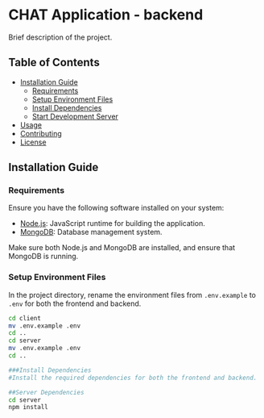 # CHAT Application - backend

Brief description of the project.

## Table of Contents

- [Installation Guide](#installation-guide)
  - [Requirements](#requirements)
  - [Setup Environment Files](#setup-environment-files)
  - [Install Dependencies](#install-dependencies)
  - [Start Development Server](#start-development-server)
- [Usage](#usage)
- [Contributing](#contributing)
- [License](#license)

## Installation Guide

### Requirements
Ensure you have the following software installed on your system:

- [Node.js](https://nodejs.org/en/download): JavaScript runtime for building the application.
- [MongoDB](https://www.mongodb.com/docs/manual/administration/install-community/): Database management system.

Make sure both Node.js and MongoDB are installed, and ensure that MongoDB is running.

### Setup Environment Files
In the project directory, rename the environment files from `.env.example` to `.env` for both the frontend and backend.

```bash
cd client
mv .env.example .env
cd ..
cd server
mv .env.example .env
cd ..

###Install Dependencies
#Install the required dependencies for both the frontend and backend.

##Server Dependencies
cd server
npm install



